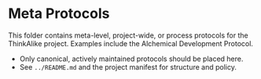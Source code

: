 # Meta Protocols

This folder contains meta-level, project-wide, or process protocols for the ThinkAlike project. Examples include the Alchemical Development Protocol.

- Only canonical, actively maintained protocols should be placed here.
- See `../README.md` and the project manifest for structure and policy.
